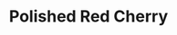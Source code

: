 ---
language: id
layout: product-item
title: Polished Red Cherry
description: Description in &amp; Polished Red Cherry
keyword: keyword in Polished Red Cherry
image: /images/WALL-CAP-Red-Cherry.jpg
sub-title: Wall Caps
article-1: Height &#58; 12″ <br>Length &#58; 12″ or 24" call for availability <br>Thickness &#58; 1.5″ <br>Color &#58; Red and beige with speckles of black
title-right: Polished Red Cherry
article-right: Polished Red Cherry
title-2: Polished Red Cherry
article-2: Polished Red Cherry
article-3: Polished Red Cherry
alt-slide1: Polished Red Cherry
alt-slide2: Polished Red Cherry
alt-slide3: Polished Red Cherry
slide1: /images/WALL-CAP-Red-Cherry.jpg
slide2: /images/WALL-CAP-Red-Cherry.jpg
slide3: /images/WALL-CAP-Red-Cherry.jpg
---